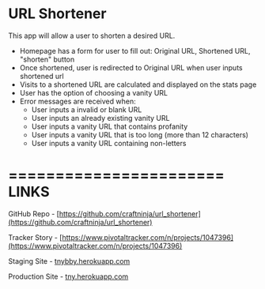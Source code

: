 URL Shortener
================

This app will allow a user to shorten a desired URL.

* Homepage has a form for user to fill out: Original URL, Shortened URL, "shorten" button
* Once shortened, user is redirected to Original URL when user inputs shortened url
* Visits to a shortened URL are calculated and displayed on the stats page
* User has the option of choosing a vanity URL
* Error messages are received when:
  * User inputs a invalid or blank URL
  * User inputs an already existing vanity URL
  * User inputs a vanity URL that contains profanity
  * User inputs a vanity URL that is too long (more than 12 characters)
  * User inputs a vanity URL containing non-letters



=======================
LINKS
=======================
GitHub Repo - [https://github.com/craftninja/url_shortener](https://github.com/craftninja/url_shortener)

Tracker Story - [https://www.pivotaltracker.com/n/projects/1047396](https://www.pivotaltracker.com/n/projects/1047396)

Staging Site - [tnybby.herokuapp.com](tnybby.herokuapp.com)

Production Site - [tny.herokuapp.com](tny.herokuapp.com)
